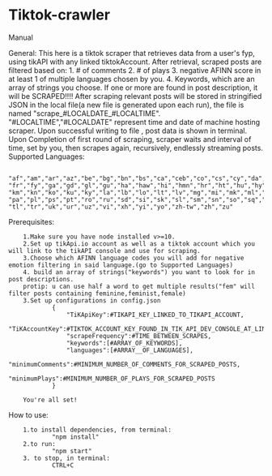 ﻿# Tiktok-crawler
Manual

General:
        This here is a tiktok scraper that retrieves data from a user's fyp, using tikAPI with any linked tiktokAccount. After retrieval, scraped posts are filtered based on:
                1. # of comments
                2. # of plays
                3. negative AFINN score in at least 1 of multiple languages chosen by you.
                4. Keywords, which are an array of strings you choose. If one or more are found in post description, it will be SCRAPED!!!!
        After scraping relevant posts will be stored in stringified JSON in the local file(a new file is generated upon each run), the file is named "scrape_#LOCALDATE_#LOCALTIME".
        "#LOCALTIME","#LOCALDATE" represent time and date of machine hosting scraper. Upon successful writing to file , post data is shown in terminal. 
        Upon Completion of first round of scraping, scraper waits and interval of time, set by you, then scrapes again, recursively, endlessly streaming posts.
Supported Languages:

        "af","am","ar","az","be","bg","bn","bs","ca","ceb","co","cs","cy","da","de","el","en","eo","es","et","eu","fa","fi", "fr","fy","ga","gd","gl","gu","ha","haw","hi","hmn","hr","ht","hu","hy","id","ig","is","it","iw","ja","jw","ka","kk", "km","kn","ko","ku","ky","la","lb","lo","lt","lv","mg","mi","mk","ml","mn","mr","ms","mt","my","ne","nl","no","ny", "pa","pl","ps","pt","ro","ru","sd","si","sk","sl","sm","sn","so","sq","sr","st","su","sv","sw","ta","te","tg","th", "tl","tr","uk","ur","uz","vi","xh","yi","yo","zh-tw","zh","zu"

Prerequisites: 

        1.Make sure you have node installed v>=10.
        2.Set up tikApi.io account as well as a tiktok account which you will link to the tikAPI console and use for scraping.
        3.Choose which AFINN language codes you will add for negative emotion filtering in said language.(go to Supported Languages)
        4. build an array of strings("keywords") you want to look for in post descriptions. 
        protip: u can use half a word to get multiple results("fem" will filter posts containing feminine,feminist,female)
        3.Set up configurations in config.json
                {
                    "TiKApiKey":#TIKAPI_KEY_LINKED_TO_TIKAPI_ACCOUNT,
                    "TiKAccountKey":#TIKTOK_ACCOUNT_KEY_FOUND_IN_TIK_API_DEV_CONSOLE_AT_LINKED_ACCOUNTS,
                    "scrapeFrequency":#TIME_BETWEEN_SCRAPES,
                    "keywords":[#ARRAY_OF_KEYWORDS],
                    "languages":[#ARRAY__OF_LANGUAGES],
                    "minimumComments":#MINIMUM_NUMBER_OF_COMMENTS_FOR_SCRAPED_POSTS,
                    "minimumPlays":#MINIMUM_NUMBER_OF_PLAYS_FOR_SCRAPED_POSTS
                }
        
        You're all set!

How to use:

        1.to install dependencies, from terminal:
                "npm install"
        2.to run:
                "npm start"
        3. to stop, in terminal:
                CTRL+C
 
